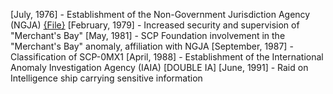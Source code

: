 [July, 1976] - Establishment of the Non-Government Jurisdiction Agency (NGJA) [{File}](git.jrblx.xyz/ztx/DE/files/NGJA_page-0001.jpg/raw)
[February, 1979] - Increased security and supervision of "Merchant's Bay"
[May, 1981] - SCP Foundation involvement in the "Merchant's Bay" anomaly, affiliation with NGJA
[September, 1987] - Classification of SCP-0MX1
[April, 1988] - Establishment of the International Anomaly Investigation Agency (IAIA) [DOUBLE IA]
[June, 1991] - Raid on Intelligence ship carrying sensitive information
